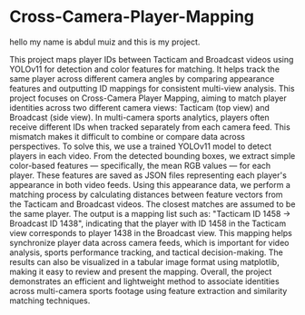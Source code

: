 # Cross-Camera-Player-Mapping
hello my name is abdul muiz and this is my project.

This project maps player IDs between Tacticam and Broadcast videos using YOLOv11 for detection and color features for matching. It helps track the same player across different camera angles by comparing appearance features and outputting ID mappings for consistent multi-view analysis.
This project focuses on Cross-Camera Player Mapping, aiming to match player identities across two different camera views: Tacticam (top view) and Broadcast (side view). In multi-camera sports analytics, players often receive different IDs when tracked separately from each camera feed. This mismatch makes it difficult to combine or compare data across perspectives. To solve this, we use a trained YOLOv11 model to detect players in each video. From the detected bounding boxes, we extract simple color-based features — specifically, the mean RGB values — for each player. These features are saved as JSON files representing each player's appearance in both video feeds. Using this appearance data, we perform a matching process by calculating distances between feature vectors from the Tacticam and Broadcast videos. The closest matches are assumed to be the same player. The output is a mapping list such as: "Tacticam ID 1458 → Broadcast ID 1438", indicating that the player with ID 1458 in the Tacticam view corresponds to player 1438 in the Broadcast view. This mapping helps synchronize player data across camera feeds, which is important for video analysis, sports performance tracking, and tactical decision-making. The results can also be visualized in a tabular image format using matplotlib, making it easy to review and present the mapping. Overall, the project demonstrates an efficient and lightweight method to associate identities across multi-camera sports footage using feature extraction and similarity matching techniques.

